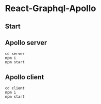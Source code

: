 # React-Graphql-Apollo

## Start

## Apollo server

```
cd server
npm i
npm start
```

## Apollo client

```
cd client
npm i
npm start
```

